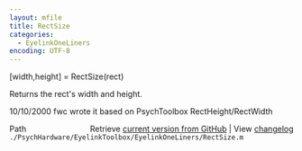 ```yaml
---
layout: mfile
title: RectSize
categories:
  - EyelinkOneLiners
encoding: UTF-8
---
```


[width,height] = RectSize(rect)  

Returns the rect's width and height.  

10/10/2000 fwc wrote it based on PsychToolbox RectHeight/RectWidth  


<div class="code_header" style="text-align:right;">
  <span style="float:left;">Path&nbsp;&nbsp;</span> <span class="counter">Retrieve <a href=
  "https://raw.github.com/Psychtoolbox-3/Psychtoolbox-3/beta/./PsychHardware/EyelinkToolbox/EyelinkOneLiners/RectSize.m">current version from GitHub</a> | View <a href=
  "https://github.com/Psychtoolbox-3/Psychtoolbox-3/commits/beta/./PsychHardware/EyelinkToolbox/EyelinkOneLiners/RectSize.m">changelog</a></span>
</div>
<div class="code">
  <code>./PsychHardware/EyelinkToolbox/EyelinkOneLiners/RectSize.m</code>
</div>
